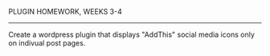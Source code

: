 PLUGIN HOMEWORK, WEEKS 3-4
_____________________________________________________________

Create a wordpress plugin that displays "AddThis" social media icons only on indivual post pages. 